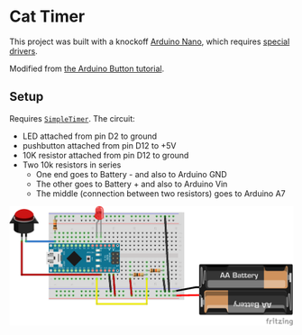 # Cat Timer

This project was built with a knockoff [Arduino Nano](http://www.amazon.com/gp/product/B00UACD13Q), which requires [special drivers](http://kiguino.moos.io/2014/12/31/how-to-use-arduino-nano-mini-pro-with-CH340G-on-mac-osx-yosemite.html).

Modified from [the Arduino Button tutorial](http://www.arduino.cc/en/Tutorial/Button).

## Setup

Requires [`SimpleTimer`](http://playground.arduino.cc/Code/SimpleTimer). The circuit:

* LED attached from pin D2 to ground
* pushbutton attached from pin D12 to +5V
* 10K resistor attached from pin D12 to ground
* Two 10k resistors in series
    * One end goes to Battery - and also to Arduino GND
    * The other goes to Battery + and also to Arduino Vin
    * The middle (connection between two resistors) goes to Arduino A7

![schematic](schematic.png)
